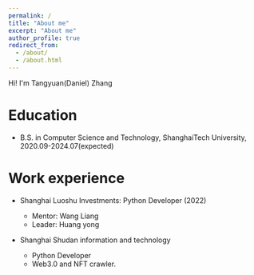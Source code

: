 ```yaml
---
permalink: /
title: "About me"
excerpt: "About me"
author_profile: true
redirect_from: 
  - /about/
  - /about.html
---
```


Hi! I'm Tangyuan(Daniel) Zhang




Education
======
* B.S. in Computer Science and Technology, ShanghaiTech University, 2020.09-2024.07(expected)

Work experience
======
* Shanghai Luoshu Investments: Python Developer (2022)
  * Mentor: Wang Liang
  * Leader: Huang yong

* Shanghai Shudan information and technology 
  * Python Developer
  * Web3.0 and NFT crawler.

